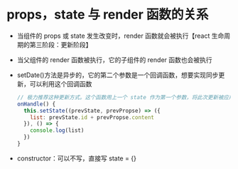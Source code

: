 # props，state 与 render 函数的关系

- 当组件的 props 或 state 发生改变时，render 函数就会被执行【react 生命周期的第三阶段：更新阶段】

- 当父组件的 render 函数被执行，它的子组件的 render 函数也会被执行

- setDate()方法是异步的，它的第二个参数是一个回调函数，想要实现同步更新，可以利用这个回调函数

  ```js
  // 极力推荐这种更新方式。这个函数用上一个 state 作为第一个参数，将此次更新被应用时的 props 做为第二个参数。还支持一个回调函数
  onHandle() {
    this.setState((prevState, prevPropse) => ({
      list: prevState.id + prevPropse.content
    }), () => {
      console.log(list)
    })
  }
  ```

- constructor：可以不写，直接写 state = {}
